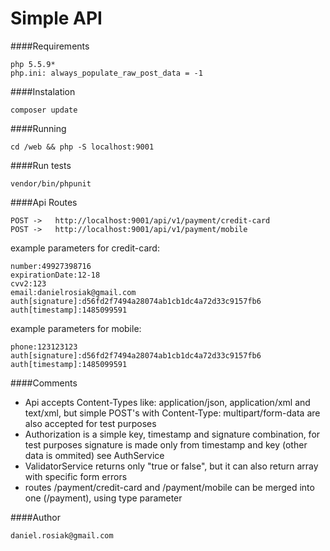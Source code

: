 # Simple API

####Requirements

    php 5.5.9*
    php.ini: always_populate_raw_post_data = -1


####Instalation

    composer update


####Running

    cd /web && php -S localhost:9001


####Run tests

    vendor/bin/phpunit 


####Api Routes

    POST ->   http://localhost:9001/api/v1/payment/credit-card
	POST ->   http://localhost:9001/api/v1/payment/mobile

example parameters for credit-card:

    number:49927398716
    expirationDate:12-18
    cvv2:123
    email:danielrosiak@gmail.com
    auth[signature]:d56fd2f7494a28074ab1cb1dc4a72d33c9157fb6
    auth[timestamp]:1485099591

example parameters for mobile:

    phone:123123123
    auth[signature]:d56fd2f7494a28074ab1cb1dc4a72d33c9157fb6
    auth[timestamp]:1485099591


####Comments

+   Api accepts Content-Types like: application/json, application/xml and text/xml, but simple POST's with Content-Type: multipart/form-data are also accepted for test purposes
+   Authorization is a simple key, timestamp and signature combination, for test purposes signature is made only from timestamp and key (other data is ommited) see AuthService
+   ValidatorService returns only "true or false", but it can also return array with specific form errors
+   routes /payment/credit-card and /payment/mobile can be merged into one (/payment), using type parameter

####Author

    daniel.rosiak@gmail.com







